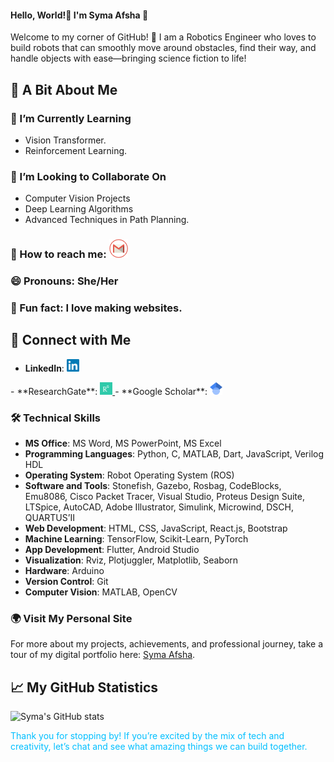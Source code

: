 #### Hello, World!👋 I'm Syma Afsha 🎈

<div style="color: "#FFA500"; font-size:"20px";">
Welcome to my corner of GitHub! 🌟 I am a Robotics Engineer who loves to build robots that can smoothly move around obstacles, find their way, and handle objects with ease—bringing science fiction to life!
</div>

## 🤖 A Bit About Me
### 🌱 I’m Currently Learning
- Vision Transformer.
- Reinforcement Learning.
### 🚀 I’m Looking to Collaborate On
- Computer Vision Projects
- Deep Learning Algorithms
- Advanced Techniques in Path Planning.
### 📢 How to reach me: <a href="mailto:symaafsha.eece@gmail.com"><img src="https://github.com/syma-afsha/syma-afsha/blob/main/symaafsha/src/image/footer-mail.png" alt="Email" style="width:30px; height:30px;"></a>
### 😄 Pronouns: She/Her
### 🎉 Fun fact: I love making websites.
## 🤝 Connect with Me
- **LinkedIn**: <a href="https://www.linkedin.com/in/syma-afsha/" target="_blank">
    <img src="https://github.com/syma-afsha/syma-afsha/blob/main/symaafsha/src/image/footer-linkedin.png" alt="LinkedIn" style="width:20px; height:20px;">
</a>
- **ResearchGate**: <a href="https://www.researchgate.net/profile/Syma-Afsha" target="_blank">
    <img src="https://github.com/syma-afsha/syma-afsha/blob/main/symaafsha/src/image/footer-researchgate.png" alt="ResearchGate" style="width:20px; height:20px;">
</a>
- **Google Scholar**: <a href="https://scholar.google.com/citations?hl=en&user=W-tNEtEAAAAJ" target="_blank">
    <img src="https://github.com/syma-afsha/syma-afsha/blob/main/symaafsha/src/image/googlescholar.png" alt="Google Scholar" style="width:20px; height:20px;">
</a>

### 🛠️ Technical Skills
- **MS Office**: MS Word, MS PowerPoint, MS Excel
- **Programming Languages**: Python, C, MATLAB, Dart, JavaScript, Verilog HDL
- **Operating System**: Robot Operating System (ROS)
- **Software and Tools**: Stonefish, Gazebo, Rosbag, CodeBlocks, Emu8086, Cisco Packet Tracer, Visual Studio, Proteus Design Suite, LTSpice, AutoCAD, Adobe Illustrator, Simulink, Microwind, DSCH, QUARTUS’Ⅱ
- **Web Development**: HTML, CSS, JavaScript, React.js, Bootstrap
- **Machine Learning**: TensorFlow, Scikit-Learn, PyTorch
- **App Development**: Flutter, Android Studio
- **Visualization**: Rviz, Plotjuggler, Matplotlib, Seaborn
- **Hardware**: Arduino
- **Version Control**: Git
- **Computer Vision**: MATLAB, OpenCV

### 🌍 Visit My Personal Site
For more about my projects, achievements, and professional journey, take a tour of my digital portfolio here: [Syma Afsha](https://syma-afsha.github.io/syma-afsha/).

## 📈 My GitHub Statistics
![Syma's GitHub stats](https://github-readme-stats.vercel.app/api?username=syma-afsha&show_icons=true&theme=tokyonight)

<div style="color: #00BFFF;">
Thank you for stopping by! If you’re excited by the mix of tech and creativity, let’s chat and see what amazing things we can build together.
</div>
